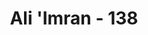 ---
title: "Ali 'Imran - 138"
no: 138
arabic_no: ١٣٨
ayah: هٰذَا بَيَانٌ لِّلنَّاسِ وَهُدًى وَّمَوْعِظَةٌ لِّلْمُتَّقِيْنَ 
translation: "Inilah (Al-Qur'an) suatu keterangan yang jelas untuk semua manusia, dan menjadi petunjuk serta pelajaran bagi orang-orang yang bertakwa."
tafsir: "Apa yang tersebut pada ayat 137 adalah peringatan bagi semua manusia dan petunjuk serta pelajaran orang-orang bertakwa. Ulama tafsir mengatakan bahwa maksud ayat ini adalah memperingatkan kaum Muslimin bahwa kekalahan mereka dalam Perang Uhud adalah pelajaran bagi umat Islam, dan berlakunya ketentuan sunah Allah.\n\nMereka menang dalam Perang Badar, karena mereka menjalankan dan mematuhi perintah Nabi. Dalam Perang Uhud pun mereka hampir saja memperoleh kemenangan tetapi oleh karena mereka lalai dan tidak lagi mematuhi perintah Nabi, akhirnya mereka terkepung dan diserang dari belakang oleh tentara musuh yang jauh lebih banyak jumlahnya, sehingga gugurlah puluhan syuhada dari kaum Muslimin, dan Nabi sendiri menderita luka dan pecah salah satu giginya."
---